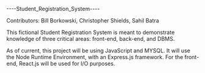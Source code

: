 ----Student_Registration_System----

Contributors: Bill Borkowski, Christopher Shields, Sahil Batra

This fictional Student Registration System is meant to demonstrate
knowledge of three critical areas: front-end, back-end, and DBMS.

As of current, this project will be using JavaScript and MYSQL.
It will use the Node Runtime Environment, with an Express.js framework.
For the front-end, React.js will be used for I/O purposes.
